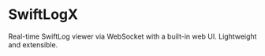 # SwiftLogX
Real-time SwiftLog viewer via WebSocket with a built-in web UI. Lightweight and extensible.
